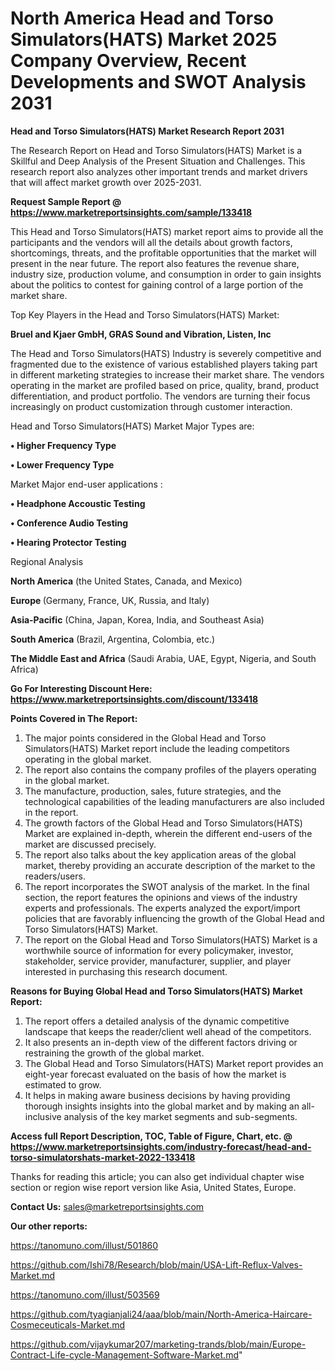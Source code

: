 # North America Head and Torso Simulators(HATS) Market 2025 Company Overview, Recent Developments and SWOT Analysis 2031

<strong>Head and Torso Simulators(HATS) Market Research Report 2031</strong>

The Research Report on Head and Torso Simulators(HATS) Market is a Skillful and Deep Analysis of the Present Situation and Challenges. This research report also analyzes other important trends and market drivers that will affect market growth over 2025-2031.

<strong>Request Sample Report @ <a href=https://www.marketreportsinsights.com/sample/133418>https://www.marketreportsinsights.com/sample/133418</a></strong>

This Head and Torso Simulators(HATS) market report aims to provide all the participants and the vendors will all the details about growth factors, shortcomings, threats, and the profitable opportunities that the market will present in the near future. The report also features the revenue share, industry size, production volume, and consumption in order to gain insights about the politics to contest for gaining control of a large portion of the market share.

Top Key Players in the Head and Torso Simulators(HATS) Market:

<strong>Bruel and Kjaer GmbH, GRAS Sound and Vibration, Listen, Inc</strong>

The Head and Torso Simulators(HATS) Industry is severely competitive and fragmented due to the existence of various established players taking part in different marketing strategies to increase their market share. The vendors operating in the market are profiled based on price, quality, brand, product differentiation, and product portfolio. The vendors are turning their focus increasingly on product customization through customer interaction.

Head and Torso Simulators(HATS) Market Major Types are:

<strong>• Higher Frequency Type

• Lower Frequency Type</strong>

Market Major end-user applications :

<strong>• Headphone Accoustic Testing

• Conference Audio Testing

• Hearing Protector Testing</strong>

Regional Analysis

</u><strong><b>North America</b></strong> (the United States, Canada, and Mexico)

<strong><b>Europe </b></strong>(Germany, France, UK, Russia, and Italy)

<strong><b>Asia-Pacific</b></strong> (China, Japan, Korea, India, and Southeast Asia)

<strong><b>South America</b></strong> (Brazil, Argentina, Colombia, etc.)

<strong><b>The Middle East and Africa</b></strong> (Saudi Arabia, UAE, Egypt, Nigeria, and South Africa)

<strong>Go For Interesting Discount Here: <a href=https://www.marketreportsinsights.com/discount/133418>https://www.marketreportsinsights.com/discount/133418</a></strong>

<strong>Points Covered in The Report:</strong>
<ol>
  <li>The major points considered in the Global Head and Torso Simulators(HATS) Market report include the leading competitors operating in the global market.</li>
  <li>The report also contains the company profiles of the players operating in the global market.</li>
  <li>The manufacture, production, sales, future strategies, and the technological capabilities of the leading manufacturers are also included in the report.</li>
  <li>The growth factors of the Global Head and Torso Simulators(HATS) Market are explained in-depth, wherein the different end-users of the market are discussed precisely.</li>
  <li>The report also talks about the key application areas of the global market, thereby providing an accurate description of the market to the readers/users.</li>
  <li>The report incorporates the SWOT analysis of the market. In the final section, the report features the opinions and views of the industry experts and professionals. The experts analyzed the export/import policies that are favorably influencing the growth of the Global Head and Torso Simulators(HATS) Market.</li>
  <li>The report on the Global Head and Torso Simulators(HATS) Market is a worthwhile source of information for every policymaker, investor, stakeholder, service provider, manufacturer, supplier, and player interested in purchasing this research document.</li>
</ol>
<strong>Reasons for Buying Global Head and Torso Simulators(HATS) Market Report:</strong>

<ol>
  <li>The report offers a detailed analysis of the dynamic competitive landscape that keeps the reader/client well ahead of the competitors.</li>
  <li>It also presents an in-depth view of the different factors driving or restraining the growth of the global market.</li>
  <li>The Global Head and Torso Simulators(HATS) Market report provides an eight-year forecast evaluated on the basis of how the market is estimated to grow.</li>
  <li>It helps in making aware business decisions by having providing thorough insights insights into the global market and by making an all-inclusive analysis of the key market segments and sub-segments.</li>
</ol>
<strong>Access full Report Description, TOC, Table of Figure, Chart, etc. @ <a href=https://www.marketreportsinsights.com/industry-forecast/head-and-torso-simulatorshats-market-2022-133418>https://www.marketreportsinsights.com/industry-forecast/head-and-torso-simulatorshats-market-2022-133418</a></strong>


Thanks for reading this article; you can also get individual chapter wise section or region wise report version like Asia, United States, Europe.

<strong>Contact Us:</strong>
sales@marketreportsinsights.com

<strong>Our other reports:</strong>

<a href=https://tanomuno.com/illust/501860>https://tanomuno.com/illust/501860</a>

<a href=https://github.com/Ishi78/Research/blob/main/USA-Lift-Reflux-Valves-Market.md>https://github.com/Ishi78/Research/blob/main/USA-Lift-Reflux-Valves-Market.md</a>

<a href=https://tanomuno.com/illust/503569>https://tanomuno.com/illust/503569</a>

<a href=https://github.com/tyagianjali24/aaa/blob/main/North-America-Haircare-Cosmeceuticals-Market.md>https://github.com/tyagianjali24/aaa/blob/main/North-America-Haircare-Cosmeceuticals-Market.md</a>

<a href=https://github.com/vijaykumar207/marketing-trands/blob/main/Europe-Contract-Life-cycle-Management-Software-Market.md>https://github.com/vijaykumar207/marketing-trands/blob/main/Europe-Contract-Life-cycle-Management-Software-Market.md</a>"
